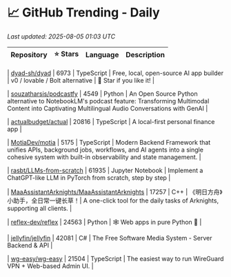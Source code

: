 # 📈 GitHub Trending - Daily

_Last updated: 2025-08-05 01:03 UTC_

| Repository | ⭐ Stars | Language | Description |
|------------|--------:|----------|-------------|

| [dyad-sh/dyad](https://github.com/dyad-sh/dyad) | 6973 | TypeScript | Free, local, open-source AI app builder | v0 / lovable / Bolt alternative | 🌟 Star if you like it! |

| [souzatharsis/podcastfy](https://github.com/souzatharsis/podcastfy) | 4549 | Python | An Open Source Python alternative to NotebookLM's podcast feature: Transforming Multimodal Content into Captivating Multilingual Audio Conversations with GenAI |

| [actualbudget/actual](https://github.com/actualbudget/actual) | 20816 | TypeScript | A local-first personal finance app |

| [MotiaDev/motia](https://github.com/MotiaDev/motia) | 5175 | TypeScript | Modern Backend Framework that unifies APIs, background jobs, workflows, and AI agents into a single cohesive system with built-in observability and state management. |

| [rasbt/LLMs-from-scratch](https://github.com/rasbt/LLMs-from-scratch) | 61935 | Jupyter Notebook | Implement a ChatGPT-like LLM in PyTorch from scratch, step by step |

| [MaaAssistantArknights/MaaAssistantArknights](https://github.com/MaaAssistantArknights/MaaAssistantArknights) | 17257 | C++ | 《明日方舟》小助手，全日常一键长草！| A one-click tool for the daily tasks of Arknights, supporting all clients. |

| [reflex-dev/reflex](https://github.com/reflex-dev/reflex) | 24563 | Python | 🕸️ Web apps in pure Python 🐍 |

| [jellyfin/jellyfin](https://github.com/jellyfin/jellyfin) | 42081 | C# | The Free Software Media System - Server Backend & API |

| [wg-easy/wg-easy](https://github.com/wg-easy/wg-easy) | 21504 | TypeScript | The easiest way to run WireGuard VPN + Web-based Admin UI. |

